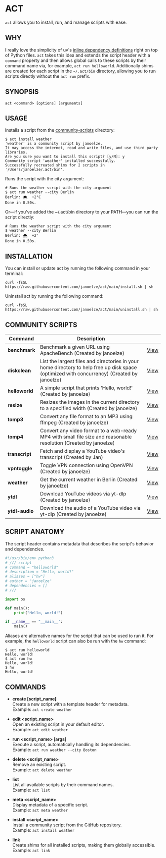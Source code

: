 # ACT

`act` allows you to install, run, and manage scripts with ease.

## WHY

I really love the simplicity of uv's [inline dependency definitions](https://docs.astral.sh/uv/guides/scripts/#declaring-script-dependencies) right on top of Python files. `act` takes this idea and extends the script header with a `command` property and then allows global calls to these scripts by their command name via, for example, `act run helloworld`. Additionally shims are created for each script in the `~/.act/bin` directory, allowing you to run scripts directly without the `act run` prefix.

## SYNOPSIS

    act <command> [options] [arguments]

## USAGE

Installs a script from the [community-scripts](https://github.com/janoelze/act/tree/main/community-scripts) directory:


```shell
$ act install weather
'weather' is a community script by janoelze.
It may access the internet, read and write files, and use third party libraries.
Are you sure you want to install this script? [y/N]: y
Community script 'weather' installed successfully.
Successfully recreated shims for 2 scripts in '/Users/janoelze/.act/bin'.
```

Runs the script with the city argument:

```shell
# Runs the weather script with the city argument
$ act run weather --city Berlin
Berlin: 🌨  +2°C
Done in 0.50s.
```

Or—if you've added the ~/.act/bin directory to your PATH—you can run the script directly:

```shell
# Runs the weather script with the city argument
$ weather --city Berlin
Berlin: 🌨  +2°
Done in 0.50s.
```

## INSTALLATION

You can install or update act by running the following command in your terminal:

```shell
curl -fsSL https://raw.githubusercontent.com/janoelze/act/main/install.sh | sh
```

Uninstall act by running the following command:

```shell
curl -fsSL https://raw.githubusercontent.com/janoelze/act/main/uninstall.sh | sh
```

## COMMUNITY SCRIPTS

<!-- ACT_SCRIPTS_START -->
| Command | Description |  |
| --- | --- | --- |
| **benchmark** | Benchmark a given URL using ApacheBench (Created by janoelze) | [View](./community-scripts/benchmark.py) |
| **diskclean** | List the largest files and directories in your home directory to help free up disk space (optimized with concurrency) (Created by janoelze) | [View](./community-scripts/diskclean.py) |
| **helloworld** | A simple script that prints 'Hello, world!' (Created by janoelze) | [View](./community-scripts/helloworld.py) |
| **resize** | Resizes the images in the current directory to a specified width (Created by janoelze) | [View](./community-scripts/resize.py) |
| **tomp3** | Convert any file format to an MP3 using ffmpeg (Created by janoelze) | [View](./community-scripts/tomp3.py) |
| **tomp4** | Convert any video format to a web-ready MP4 with small file size and reasonable resolution (Created by janoelze) | [View](./community-scripts/tomp4.py) |
| **transcript** | Fetch and display a YouTube video's transcript (Created by Jan) | [View](./community-scripts/yt-transcript.py) |
| **vpntoggle** | Toggle VPN connection using OpenVPN (Created by janoelze) | [View](./community-scripts/vpntoggle.py) |
| **weather** | Get the current weather in Berlin (Created by janoelze) | [View](./community-scripts/weather.py) |
| **ytdl** | Download YouTube videos via yt-dlp (Created by janoelze) | [View](./community-scripts/ytdl.py) |
| **ytdl-audio** | Download the audio of a YouTube video via yt-dlp (Created by janoelze) | [View](./community-scripts/ytdl-audio.py) |
<!-- ACT_SCRIPTS_END -->

## SCRIPT ANATOMY

The script header contains metadata that describes the script's behavior and dependencies.

```python
#!/usr/bin/env python3
# /// script
# command = "helloworld"
# description = "Hello, world!"
# aliases = ["hw"]
# author = "janoelze"
# dependencies = []
# ///

import os

def main():
    print("Hello, world!")

if __name__ == "__main__":
    main()
```

Aliases are alternative names for the script that can be used to run it. For example, the `helloworld` script can also be run with the `hw` command:

```shell
$ act run helloworld
Hello, world!
$ act run hw
Hello, world!
$ hw
Hello, world!
```

## COMMANDS

- **create [script_name]**  
  Create a new script with a template header for metadata.<br>
  Example: `act create weather`

- **edit <script_name>**  
  Open an existing script in your default editor.<br>
  Example: `act edit weather`

- **run <script_name> [args]**  
  Execute a script, automatically handling its dependencies.<br>
  Example: `act run weather --city Boston`

- **delete <script_name>**  
  Remove an existing script.<br>
  Example: `act delete weather`

- **list**  
  List all available scripts by their command names.<br>
  Example: `act list`

- **meta <script_name>**  
  Display metadata of a specific script.<br>
  Example: `act meta weather`

- **install <script_name>**  
  Install a community script from the GitHub repository.<br>
  Example: `act install weather`

- **link**  
  Create shims for all installed scripts, making them globally accessible.<br>
  Example: `act link`